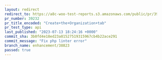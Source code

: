 ```yaml
---
layout: redirect
redirect_to: https://a8c-woo-test-reports.s3.amazonaws.com/public/pr/39232/api/index.html
pr_number: 39232
pr_title_encoded: "Create+the+Organization+tab"
pr_test_type: api
last_published: "2023-07-13 18:24:16 +0000"
commit_sha: 3b0fd4e18ed23a81527519315967cb4b22ace291
commit_message: "Fix php linter error"
branch_name: enhancement/38823
passed: true
---
```

